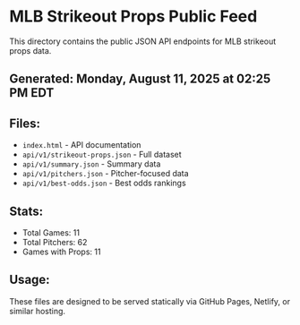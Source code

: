 # MLB Strikeout Props Public Feed

This directory contains the public JSON API endpoints for MLB strikeout props data.

## Generated: Monday, August 11, 2025 at 02:25 PM EDT

## Files:
- `index.html` - API documentation
- `api/v1/strikeout-props.json` - Full dataset
- `api/v1/summary.json` - Summary data
- `api/v1/pitchers.json` - Pitcher-focused data  
- `api/v1/best-odds.json` - Best odds rankings

## Stats:
- Total Games: 11
- Total Pitchers: 62
- Games with Props: 11

## Usage:
These files are designed to be served statically via GitHub Pages, Netlify, or similar hosting.
